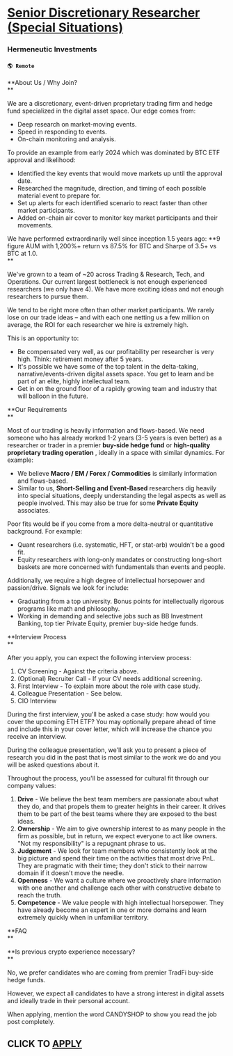 # [Senior Discretionary Researcher (Special Situations)](https://www.remotewlb.com/apply/senior-discretionary-researcher-special-situations)  
### Hermeneutic Investments  
#### `🌎 Remote`  

**About Us / Why Join?  
**  

We are a discretionary, event-driven proprietary trading firm and hedge fund specialized in the digital asset space. Our edge comes from:  
  

  * Deep research on market-moving events.
  * Speed in responding to events.
  * On-chain monitoring and analysis.

To provide an example from early 2024 which was dominated by BTC ETF approval and likelihood:  
  

  * Identified the key events that would move markets up until the approval date.
  * Researched the magnitude, direction, and timing of each possible material event to prepare for.
  * Set up alerts for each identified scenario to react faster than other market participants.
  * Added on-chain air cover to monitor key market participants and their movements.

We have performed extraordinarily well since inception 1.5 years ago: **9 figure AUM with 1,200%+ return vs 87.5% for BTC and Sharpe of 3.5+ vs BTC at 1.0.  
**  

We've grown to a team of ~20 across Trading & Research, Tech, and Operations. Our current largest bottleneck is not enough experienced researchers (we only have 4). We have more exciting ideas and not enough researchers to pursue them.  
  

We tend to be right more often than other market participants. We rarely lose on our trade ideas – and with each one netting us a few million on average, the ROI for each researcher we hire is extremely high.  
  

This is an opportunity to:  
  

  * Be compensated very well, as our profitability per researcher is very high. Think: retirement money after 5 years.
  * It's possible we have some of the top talent in the delta-taking, narrative/events-driven digital assets space. You get to learn and be part of an elite, highly intellectual team.
  * Get in on the ground floor of a rapidly growing team and industry that will balloon in the future.

  

**Our Requirements  
**  

Most of our trading is heavily information and flows-based. We need someone who has already worked 1-2 years (3-5 years is even better) as a researcher or trader in a premier **buy-side hedge fund** or **high-quality proprietary trading operation** , ideally in a space with similar dynamics. For example:  
  

  * We believe **Macro / EM / Forex / Commodities** is similarly information and flows-based.
  * Similar to us, **Short-Selling and Event-Based** researchers dig heavily into special situations, deeply understanding the legal aspects as well as people involved. This may also be true for some **Private Equity** associates.

Poor fits would be if you come from a more delta-neutral or quantitative background. For example:  
  

  * Quant researchers (i.e. systematic, HFT, or stat-arb) wouldn't be a good fit.
  * Equity researchers with long-only mandates or constructing long-short baskets are more concerned with fundamentals than events and people.

Additionally, we require a high degree of intellectual horsepower and passion/drive. Signals we look for include:  
  

  * Graduating from a top university. Bonus points for intellectually rigorous programs like math and philosophy.
  * Working in demanding and selective jobs such as BB Investment Banking, top tier Private Equity, premier buy-side hedge funds.

  

**Interview Process  
**  

After you apply, you can expect the following interview process:  
  

  1. CV Screening - Against the criteria above.
  2. (Optional) Recruiter Call - If your CV needs additional screening.
  3. First Interview - To explain more about the role with case study.
  4. Colleague Presentation - See below.
  5. CIO Interview

  

During the first interview, you'll be asked a case study: how would you cover the upcoming ETH ETF? You may optionally prepare ahead of time and include this in your cover letter, which will increase the chance you receive an interview.  
  

During the colleague presentation, we'll ask you to present a piece of research you did in the past that is most similar to the work we do and you will be asked questions about it.  
  

Throughout the process, you'll be assessed for cultural fit through our company values:  
  

  1. **Drive** \- We believe the best team members are passionate about what they do, and that propels them to greater heights in their career. It drives them to be part of the best teams where they are exposed to the best ideas.
  2. **Ownership** \- We aim to give ownership interest to as many people in the firm as possible, but in return, we expect everyone to act like owners. "Not my responsibility" is a repugnant phrase to us.
  3. **Judgement** \- We look for team members who consistently look at the big picture and spend their time on the activities that most drive PnL. They are pragmatic with their time; they don't stick to their narrow domain if it doesn't move the needle.
  4. **Openness** \- We want a culture where we proactively share information with one another and challenge each other with constructive debate to reach the truth.
  5. **Competence** \- We value people with high intellectual horsepower. They have already become an expert in one or more domains and learn extremely quickly when in unfamiliar territory.

  

**FAQ  
**  

**Is previous crypto experience necessary?  
**  

No, we prefer candidates who are coming from premier TradFi buy-side hedge funds.  
  

However, we expect all candidates to have a strong interest in digital assets and ideally trade in their personal account.  
  

  

When applying, mention the word CANDYSHOP to show you read the job post completely.  
## CLICK TO [APPLY](https://www.remotewlb.com/apply/senior-discretionary-researcher-special-situations)


